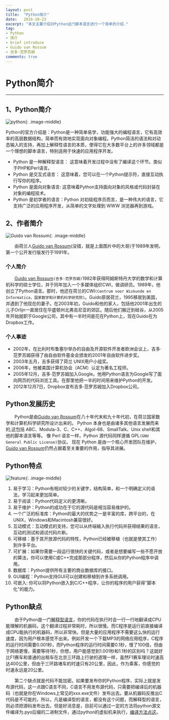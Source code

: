 ```yaml
---
layout: post
title:  "Python简介"
date:   2016-10-23
excerpt: "本文主要介绍对Python这门脚本语言进行一个简单的介绍."
tag:
- Python 
- 简介
- brief introduce
- Guido van Rossum
- 吉多·范罗苏姆
comments: true
---
```

# Python简介
---

## 1、Python简介
![python](http://www.linuxlusers.com/wp-content/uploads/2013/09/python.png){: .image-middle}

Python的官方介绍是：Python是一种简单易学，功能强大的编程语言，它有高效率的高层数据结构，简单而有效地实现面向对象编程。Python简洁的语法和对动态输入的支持，再加上解释性语言的本质，使得它在大多数平台上的许多领域都是一个理想的脚本语言，特别适用于快速的应用程序开发。


* Python 是一种解释型语言： 这意味着开发过程中没有了编译这个环节。类似于PHP和Perl语言。
* Python 是交互式语言： 这意味着，您可以在一个Python提示符，直接互动执行写你的程序。
* Python 是面向对象语言: 这意味着Python支持面向对象的风格或代码封装在对象的编程技术。
* Python 是初学者的语言：Python 对初级程序员而言，是一种伟大的语言，它支持广泛的应用程序开发，从简单的文字处理到 WWW 浏览器再到游戏。

## 2、作者简介

![Guido van Rossum](http://www.admin10000.com/UploadFiles/Document/201603/14/20160314174647473887.JPG){: .image-middle}

　　由荷兰人[Guido van Rossum](http://baike.baidu.com/view/2975166.htm)(没错，就是上面图片中的大哥)于1989年发明，第一个公开发行版发行于1991年。

### 个人简介

　　[Guido van Rossum](http://baike.baidu.com/view/2975166.htm)`(吉多·范罗苏姆)`1982年获得阿姆斯特丹大学的数学和计算机科学的硕士学位，并于同年加入一个多媒体组织CWI，做调研员。1989年，他创立了Python语言。那时，他还在荷兰的CWI`(Centrum voor Wiskunde en Informatica，国家数学和计算机科学研究院)`。Guido原居荷兰，1995移居到美国，并遇到了他现在的妻子。在2003年初，Guido和他的家人，包括他2001年出生的儿子Orlijn一直居住在华盛顿州北弗吉尼亚的郊区。随后他们搬迁到硅谷，从2005年开始就职于Google公司，其中有一半时间是花在Python上，现在Guido在为Dropbox工作。

### 个人事迹

* 2002年，在比利时布鲁塞尔举办的自由及开源软件开发者欧洲会议上，吉多·范罗苏姆获得了由自由软件基金会颁发的2001年自由软件进步奖。
* 2003年五月，吉多获得了荷兰 UNIX用户小组奖。
* 2006年，他被美国计算机协会（ACM）认定为著名工程师。
* 2005年12月，吉多·范罗苏姆加入Google。他用Python语言为Google写了面向网页的代码浏览工具。在那里他把一半的时间用来维护Python的开发。
* 2012年12月7日，Dropbox宣布吉多·范罗苏姆加入Dropbox公司。

## Python发展历史

　　Python是由[Guido van Rossum](http://baike.baidu.com/view/2975166.htm)在八十年代末和九十年代初，在荷兰国家数学和计算机科学研究所设计出来的。
Python 本身也是由诸多其他语言发展而来的,这包括 ABC、Modula-3、C、C++、Algol-68、SmallTalk、Unix shell和其他的脚本语言等等。
像 Perl 语言一样，Python 源代码同样遵循 GPL`(GNU General Public License)`协议。
现在 Python 是由一个核心开发团队在维护，[Guido van Rossum](http://baike.baidu.com/view/2975166.htm)仍然占据着至关重要的作用，指导其进展。

## Python特点

![feature](http://pegasus.epweike.com/Public/uploads/introduce/560d282e1d9a6.png){: .image-middle}

1. 易于学习：Python有相对较少的关键字，结构简单，和一个明确定义的语法，学习起来更加简单。
2. 易于阅读：Python代码定义的更清晰。
3. 易于维护：Python的成功在于它的源代码是相当容易维护的。
4. 一个广泛的标准库：Python的最大的优势之一是丰富的库，跨平台的，在UNIX，Windows和Macintosh兼容很好。
5. 互动模式：互动模式的支持，您可以从终端输入执行代码并获得结果的语言，互动的测试和调试代码片断。
6. 可移植：基于其开放源代码的特性，Python已经被移植（也就是使其工作）到许多平台。
7. 可扩展：如果你需要一段运行很快的关键代码，或者是想要编写一些不愿开放的算法，你可以使用C或C++完成那部分程序，然后从你的Python程序中调用。
8. 数据库：Python提供所有主要的商业数据库的接口。
9. GUI编程：Python支持GUI可以创建和移植到许多系统调用。
10. 可嵌入: 你可以将Python嵌入到C/C++程序，让你的程序的用户获得"脚本化"的能力。

## Python缺点

　　由于Python是一门[解释型语言](http://baike.baidu.com/view/1233576.htm)，你的代码在执行时会一行一行地翻译成CPU能理解的机器码，这个翻译过程非常耗时，所以很慢。而C程序是运行前直接编译成CPU能执行的机器码，所以非常快。但是大量的应用程序不需要这么快的运行速度，因为用户根本感觉不出来。例如开发一个下载MP3的网络应用程序，C程序的运行时间需要0.001秒，而Python程序的运行时间需要0.1秒，慢了100倍，但由于网络更慢，需要等待1秒，你想，用户能感觉到1.001秒和1.1秒的区别吗？这就好比F1赛车和普通的出租车在北京三环路上行驶的道理一样，虽然F1赛车理论时速高达400公里，但由于三环路堵车的时速只有20公里，因此，作为乘客，你感觉的时速永远是20公里。

　　第二个缺点就是代码不能加密。如果要发布你的Python程序，实际上就是发布源代码，这一点跟C语言不同，C语言不用发布源代码，只需要把编译后的机器码（也就是你在Windows上常见的xxx.exe文件）发布出去。要从机器码反推出C代码是不可能的，所以，凡是编译型的语言，都没有这个问题，而解释型的语言，则必须把源码发布出去。但是好消息是，目前可以通过一定的方法将python源文件编译为.pyo后缀的二进制文件，通过python的虚拟机来执行，[编译方法点这](http://www.cnblogs.com/dkblog/archive/2009/04/16/1980757.html)。